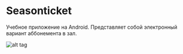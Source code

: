 # Seasonticket

Учебное приложение на Android. Представляет собой электронный вариант аббонемента в зал. 

![alt tag](https://cloud.githubusercontent.com/assets/14818840/18783412/19c9a3f6-81a5-11e6-8227-f021b74cc586.png)
